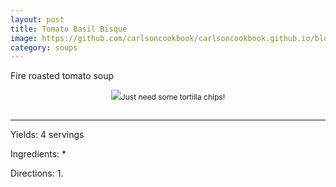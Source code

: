```yaml
---
layout: post
title: Tomato Basil Bisque
image: https://github.com/carlsoncookbook/carlsoncookbook.github.io/blob/master/images/tomato-basil-bisque.jpeg?raw=true
category: soups
---
```


Fire roasted tomato soup

<p style="float:center; font-size: 9pt; text-align: center; width: 50%; margin-left: 25%; margin-bottom: 0.5em;"><img src="https://github.com/carlsonkellie/College-Cravings/blob/master/images/guacamole.jpg?raw=true">Just need some tortilla chips!<br><br></p>

<hr>


Yields: 4 servings

Ingredients:
* 

Directions:
1.